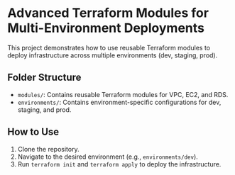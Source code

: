 # Advanced Terraform Modules for Multi-Environment Deployments

This project demonstrates how to use reusable Terraform modules to deploy infrastructure across multiple environments (dev, staging, prod).

## Folder Structure

- `modules/`: Contains reusable Terraform modules for VPC, EC2, and RDS.
- `environments/`: Contains environment-specific configurations for dev, staging, and prod.

## How to Use

1. Clone the repository.
2. Navigate to the desired environment (e.g., `environments/dev`).
3. Run `terraform init` and `terraform apply` to deploy the infrastructure.